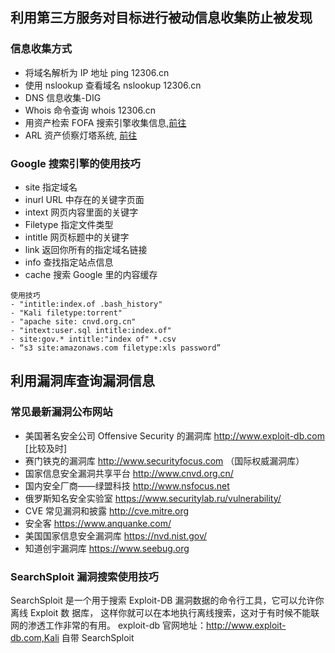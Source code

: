 ## 利用第三方服务对目标进行被动信息收集防止被发现

### 信息收集方式
- 将域名解析为 IP 地址 ping 12306.cn
- 使用 nslookup 查看域名 nslookup 12306.cn
- DNS 信息收集-DIG
- Whois 命令查询 whois 12306.cn
- 用资产检索 FOFA 搜索引擎收集信息,[前往](https://FOFA.info/)
- ARL 资产侦察灯塔系统, [前往](https://github.com/TophantTechnology/ARL)

### Google 搜索引擎的使用技巧
- site 指定域名
- inurl URL 中存在的关键字页面
- intext 网页内容里面的关键字
- Filetype 指定文件类型
- intitle 网页标题中的关键字
- link 返回你所有的指定域名链接
- info 查找指定站点信息
- cache 搜索 Google 里的内容缓存

```angular2html
使用技巧
- "intitle:index.of .bash_history"
- "Kali filetype:torrent"
- "apache site: cnvd.org.cn"
- "intext:user.sql intitle:index.of"
- site:gov.* intitle:"index of" *.csv
- “s3 site:amazonaws.com filetype:xls password”
```

## 利用漏洞库查询漏洞信息

### 常见最新漏洞公布网站
- 美国著名安全公司 Offensive Security 的漏洞库 http://www.exploit-db.com [比较及时]
- 赛门铁克的漏洞库 http://www.securityfocus.com （国际权威漏洞库）
- 国家信息安全漏洞共享平台 http://www.cnvd.org.cn/
- 国内安全厂商——绿盟科技 http://www.nsfocus.net
- 俄罗斯知名安全实验室 https://www.securitylab.ru/vulnerability/
- CVE 常见漏洞和披露 http://cve.mitre.org
- 安全客 https://www.anquanke.com/
- 美国国家信息安全漏洞库 https://nvd.nist.gov/
- 知道创宇漏洞库 https://www.seebug.org

### SearchSploit 漏洞搜索使用技巧

SearchSploit 是一个用于搜索 Exploit-DB 漏洞数据的命令行工具，它可以允许你离线 Exploit 数 据库，
这样你就可以在本地执行离线搜索，这对于有时候不能联网的渗透工作非常的有用。
exploit-db 官网地址：http://www.exploit-db.com,Kali 自带 SearchSploit
